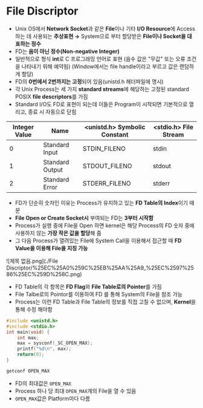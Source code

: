 # File Discriptor

- Unix OS에서 **Network Socket**과 같은 **File**이나 기타 **I/O Resource**에 Access하는 데
사용되는 **추상표현 →** System으로 부터 할당받은 **File이나 Socket을 대표하는 정수**
- FD는 **음이 아닌 정수(Non-negative Integer)**
- 일반적으로 형식 **int**로 C 프로그래밍 언어로 표현
(음수 값은 "무값" 또는 오류 조건을 나타내기 위해 예약됨)
(Window에서는 file handle이라고 부르고 값은 랜덤하게 할당)
- FD의 **0번에서 2번까지는 고정**되어 있음(unistd.h 헤더파일에 명시)
- 각 Unix Process는 세 가지 **standard streams**에 해당하는 고정된 standard POSIX **file descriptors**를 가짐
- Standard I/O도 FD로 표현이 되는데 이들은 Program이 시작되면 기본적으로 열리고,
종료 시 자동으로 닫힘

| Integer Value | Name | <unistd.h> Symbolic Constant | <stdio.h> File Stream |
| --- | --- | --- | --- |
| 0 | Standard Input | STDIN_FILENO | stdin |
| 1 | Standard Output | STDOUT_FILENO | stdout |
| 2 | Standard Error | STDERR_FILENO | stderr |
- FD가 단순히 숫자인 이유는 Process가 유지하고 있는 **FD Table의 Index**이기 때문
- **File Open or Create Socket시** 부여되는 FD는 **3부터 시작함**
- Process가 실행 중에 File을 Open 하면 kernel은 해당 Process의 FD 숫자 중에 사용하지 않는
**가장 작은 값을 할당**해 줌
- 그 다음 Process가 열려있는 File에 System Call을 이용해서 접근할 때 **FD Value을 이용해 
File을 지칭 가능**

![제목 없음.png](./File Discriptor/%25EC%25A0%259C%25EB%25AA%25A9_%25EC%2597%2586%25EC%259D%258C.png)

- FD Table의 각 항목은 **FD Flag**와 **File Table로의 Pointer**를 가짐
- File Talbe로의 Pointor를 이용하여 FD 를 통해 System의 File을 참조 가능
- Process는 이런 FD Table과 File Table의 정보를 직접 고칠 수 없으며, **Kernel**을 통해 수정 해야함

```c
#include <unistd.h>
#include <stdio.h>
int	main(void) {
	int	max;
	max = sysconf(_SC_OPEN_MAX);
	printf("%d\n", max);
	return(0);
}
```

```bash
getconf OPEN_MAX
```

- FD의 최대값은 `OPEN_MAX`
- Process 하나 당 최대 `OPEN_MAX`개의 File을 열 수 있음
- `OPEN_MAX`값은 Platform마다 다름